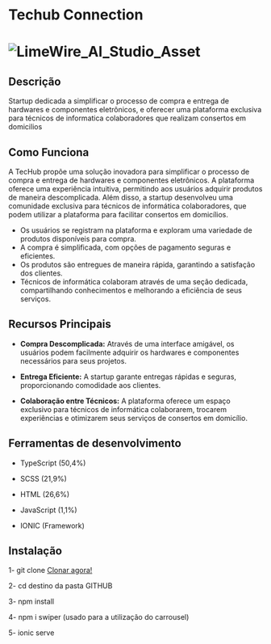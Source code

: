 <!-- Início do Arquivo README.md -->

 <h1>Techub Connection<h1>  

![LimeWire_AI_Studio_Asset](https://github.com/albuquerque14/TecHub/assets/127431207/a8e4de55-babd-4cf5-88a7-b9ac40edd0da)


  
## Descrição

Startup dedicada a simplificar o processo de compra e entrega de hardwares e componentes eletrônicos, e oferecer uma plataforma exclusiva para técnicos de informatica colaboradores que realizam consertos em domicilios

## Como Funciona

A TecHub propõe uma solução inovadora para simplificar o processo de compra e entrega de hardwares e componentes eletrônicos. A plataforma oferece uma experiência intuitiva, permitindo aos usuários adquirir 
produtos de maneira descomplicada. Além disso, a startup desenvolveu uma comunidade exclusiva para técnicos de informática colaboradores, que podem utilizar a plataforma para facilitar consertos em domicílios.

- Os usuários se registram na plataforma e exploram uma variedade de produtos disponíveis para compra.
- A compra é simplificada, com opções de pagamento seguras e eficientes.
- Os produtos são entregues de maneira rápida, garantindo a satisfação dos clientes.
- Técnicos de informática colaboram através de uma seção dedicada, compartilhando conhecimentos e melhorando a eficiência de seus serviços.

## Recursos Principais


- **Compra Descomplicada:** Através de uma interface amigável, os usuários podem facilmente adquirir os hardwares e componentes necessários para seus projetos.
  
- **Entrega Eficiente:** A startup garante entregas rápidas e seguras, proporcionando comodidade aos clientes.
  
- **Colaboração entre Técnicos:** A plataforma oferece um espaço exclusivo para técnicos de informática colaborarem, trocarem experiências e otimizarem seus serviços de consertos em domicílio.

## Ferramentas de desenvolvimento

- TypeScript (50,4%)

- SCSS (21,9%)

- HTML (26,6%)

- JavaScript (1,1%)

- IONIC (Framework)

## Instalação

1- git clone <a href="https://github.com/albuquerque14/appSideMenu.git">Clonar agora!</a>

2- cd destino da pasta GITHUB

3- npm install

4- npm i swiper (usado para a utilização do carrousel)

5- ionic serve 
